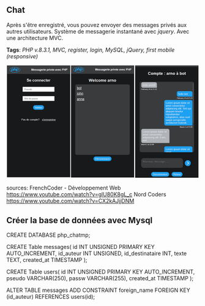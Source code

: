## Chat

Après s'être enregistré, vous pouvez envoyer des messages privés aux autres utilisateurs. Système de messagerie instantané avec *jquery*. 
Avec une architecture MVC.

**Tags**: *PHP v.8.3.1, MVC, register, login, MySQL, jQuery, first mobile (responsive)*

![Screenshot](https://github.com/AvirKarakitsos/PHPchat/blob/main/public/images/php-chat.png?raw=true)

sources: 
    FrenchCoder - Développement Web https://www.youtube.com/watch?v=glU80K8gL_c
    Nord Coders https://www.youtube.com/watch?v=CX2kAJjjDNM

## Créer la base de données avec Mysql

CREATE DATABASE php_chatmp;

CREATE Table messages(
    id INT UNSIGNED PRIMARY KEY AUTO_INCREMENT,
    id_auteur INT UNSIGNED,
    id_destinataire INT,
    texte TEXT,
    created_at TIMESTAMP
);

CREATE Table users(
    id INT UNSIGNED PRIMARY KEY AUTO_INCREMENT,
    pseudo VARCHAR(250),
    passw VARCHAR(255),
    created_at TIMESTAMP
);

ALTER TABLE messages ADD CONSTRAINT foreign_name FOREIGN KEY (id_auteur) REFERENCES users(id);